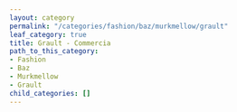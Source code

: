 ```yaml
---
layout: category
permalink: "/categories/fashion/baz/murkmellow/grault"
leaf_category: true
title: Grault - Commercia
path_to_this_category:
- Fashion
- Baz
- Murkmellow
- Grault
child_categories: []
---
```


